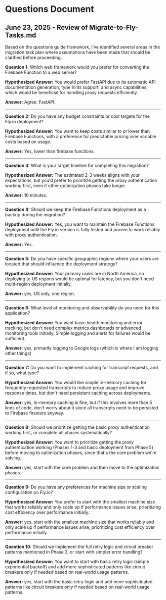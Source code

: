 # Questions Document

## June 23, 2025 - Review of Migrate-to-Fly-Tasks.md

Based on the questions guide framework, I've identified several areas in the migration task plan where assumptions have been made that should be clarified before proceeding.

**Question 1:** Which web framework would you prefer for converting the Firebase Function to a web server?

**Hypothesized Answer:** You would prefer FastAPI due to its automatic API documentation generation, type hints support, and async capabilities, which would be beneficial for handling proxy requests efficiently.

**Answer:** Agree: FastAPI.

---

**Question 2:** Do you have any budget constraints or cost targets for the Fly.io deployment?

**Hypothesized Answer:** You want to keep costs similar to or lower than Firebase Functions, with a preference for predictable pricing over variable costs based on usage.

**Answer:** Yes, lower than firebase functions.

---

**Question 3:** What is your target timeline for completing this migration?

**Hypothesized Answer:** The estimated 2-3 weeks aligns with your expectations, but you'd prefer to prioritize getting the proxy authentication working first, even if other optimization phases take longer.

**Answer:** 10 minutes.

---

**Question 4:** Should we keep the Firebase Functions deployment as a backup during the migration?

**Hypothesized Answer:** Yes, you want to maintain the Firebase Functions deployment until the Fly.io version is fully tested and proven to work reliably with proxy authentication.

**Answer:** Yes.

---

**Question 5:** Do you have specific geographic regions where your users are located that should influence the deployment strategy?

**Hypothesized Answer:** Your primary users are in North America, so deploying to US regions would be optimal for latency, but you don't need multi-region deployment initially.

**Answer:** yes, US only, one region.

---

**Question 6:** What level of monitoring and observability do you need for this application?

**Hypothesized Answer:** You want basic health monitoring and error tracking, but don't need complex metrics dashboards or advanced monitoring tools initially. Simple logging and alerts for failures would be sufficient.

**Answer:** yes, primarily logging to Google logs (which is where I am logging other things)

---

**Question 7:** Do you want to implement caching for transcript requests, and if so, what type?

**Hypothesized Answer:** You would like simple in-memory caching for frequently requested transcripts to reduce proxy usage and improve response times, but don't need persistent caching across deployments.

**Answer:** yes, in-memory caching is fine, but if this involves more than 5 lines of code, don't worry about it since all transcripts need to be persisted to Firebase firestore anyway.

---

**Question 8:** Should we prioritize getting the basic proxy authentication working first, or complete all phases systematically?

**Hypothesized Answer:** You want to prioritize getting the proxy authentication working (Phases 1-3 and basic deployment from Phase 5) before moving to optimization phases, since that's the core problem we're solving.

**Answer:** yes, start with the core problem and then move to the optimization phases.

---

**Question 9:** Do you have any preferences for machine size or scaling configuration on Fly.io?

**Hypothesized Answer:** You prefer to start with the smallest machine size that works reliably and only scale up if performance issues arise, prioritizing cost efficiency over performance initially.

**Answer:** yes, start with the smallest machine size that works reliably and only scale up if performance issues arise, prioritizing cost efficiency over performance initially.

---

**Question 10:** Should we implement the full retry logic and circuit breaker patterns mentioned in Phase 3, or start with simpler error handling?

**Hypothesized Answer:** You want to start with basic retry logic (simple exponential backoff) and add more sophisticated patterns like circuit breakers only if needed based on real-world usage patterns.

**Answer:** yes, start with the basic retry logic and add more sophisticated patterns like circuit breakers only if needed based on real-world usage patterns.


